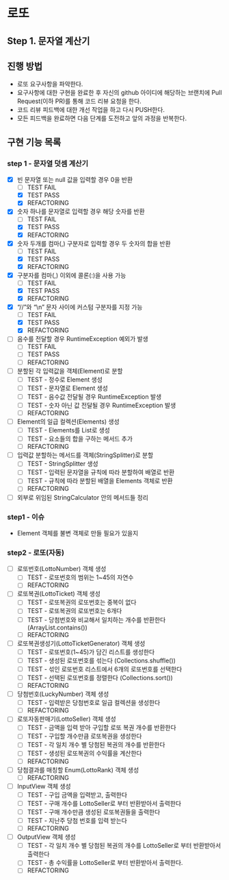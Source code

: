 # 로또
## Step 1. 문자열 계산기
## 진행 방법
* 로또 요구사항을 파악한다.
* 요구사항에 대한 구현을 완료한 후 자신의 github 아이디에 해당하는 브랜치에 Pull Request(이하 PR)를 통해 코드 리뷰 요청을 한다.
* 코드 리뷰 피드백에 대한 개선 작업을 하고 다시 PUSH한다.
* 모든 피드백을 완료하면 다음 단계를 도전하고 앞의 과정을 반복한다.

## 구현 기능 목록

### step 1 - 문자열 덧셈 계산기
- [x] 빈 문자열 또는 null 값을 입력할 경우 0을 반환
    - [ ] TEST FAIL
    - [x] TEST PASS
    - [x] REFACTORING
- [x] 숫자 하나를 문자열로 입력할 경우 해당 숫자를 반환
    - [ ] TEST FAIL
    - [x] TEST PASS
    - [x] REFACTORING
- [x] 숫자 두개를 컴마(,) 구분자로 입력할 경우 두 숫자의 합을 반환
    - [ ] TEST FAIL
    - [x] TEST PASS
    - [x] REFACTORING
- [x] 구분자를 컴마(,) 이외에 콜론(:)을 사용 가능
    - [ ] TEST FAIL
    - [x] TEST PASS
    - [x] REFACTORING
- [x] “//”와 “\n” 문자 사이에 커스텀 구분자를 지정 가능
    - [ ] TEST FAIL
    - [x] TEST PASS
    - [x] REFACTORING
- [ ] 음수를 전달할 경우 RuntimeException 예외가 발생
    - [ ] TEST FAIL
    - [ ] TEST PASS
    - [ ] REFACTORING
- [ ] 분할된 각 입력값을 객체(Element)로 분할
    - [ ] TEST - 정수로 Element 생성
    - [ ] TEST - 문자열로 Element 생성
    - [ ] TEST - 음수값 전달될 경우 RuntimeException 발생
    - [ ] TEST - 숫자 아닌 값 전달될 경우 RuntimeException 발생
    - [ ] REFACTORING
- [ ] Element의 일급 컬렉션(Elements) 생성
    - [ ] TEST - Elements를 List로 생성
    - [ ] TEST - 요소들의 합을 구하는 메서드 추가
    - [ ] REFACTORING
- [ ] 입력값 분할하는 메서드를 객체(StringSplitter)로 분할
    - [ ] TEST - StringSplitter 생성
    - [ ] TEST - 입력된 문자열을 규칙에 따라 분할하여 배열로 반환
    - [ ] TEST - 규칙에 따라 분할된 배열을 Elements 객체로 반환
    - [ ] REFACTORING
- [ ] 외부로 위임된 StringCalculator 안의 메서드들 정리

### step1 - 이슈
- Element 객체를 불변 객체로 만들 필요가 있을지


### step2 - 로또(자동)
- [ ] 로또번호(LottoNumber) 객체 생성
    - [ ] TEST - 로또번호의 범위는 1~45의 자연수
    - [ ] REFACTORING
- [ ] 로또복권(LottoTicket) 객체 생성
    - [ ] TEST - 로또복권의 로또번호는 중복이 없다
    - [ ] TEST - 로또복권의 로또번호는 6개다
    - [ ] TEST - 당첨번호와 비교해서 일치하는 개수를 반환한다 (ArrayList.contains())
    - [ ] REFACTORING
- [ ] 로또복권생성기(LottoTicketGenerator) 객체 생성
    - [ ] TEST - 로또번호(1~45)가 담긴 리스트를 생성한다
    - [ ] TEST - 생성된 로또번호를 섞는다 (Collections.shuffle())
    - [ ] TEST - 섞인 로또번호 리스트에서 6개의 로또번호를 선택한다
    - [ ] TEST - 선택된 로또번호를 정렬한다 (Collections.sort())
    - [ ] REFACTORING
- [ ] 당첨번호(LuckyNumber) 객체 생성
    - [ ] TEST - 입력받은 당첨번호로 일급 컬렉션을 생성한다
    - [ ] REFACTORING
- [ ] 로또자동판매기(LottoSeller) 객체 생성
    - [ ] TEST - 금액을 입력 받아 구입할 로또 복권 개수를 반환한다
    - [ ] TEST - 구입할 개수만큼 로또복권을 생성한다
    - [ ] TEST - 각 일치 개수 별 당첨된 복권의 개수를 반환한다
    - [ ] TEST - 생성된 로또복권의 수익률을 계산한다
    - [ ] REFACTORING
- [ ] 당첨결과를 매칭할 Enum(LottoRank) 객체 생성
    - [ ] REFACTORING
- [ ] InputView 객체 생성
    - [ ] TEST - 구입 금액을 입력받고, 출력한다
    - [ ] TEST - 구매 개수를 LottoSeller로 부터 반환받아서 출력한다
    - [ ] TEST - 구매 개수만큼 생성된 로또복권들을 출력한다
    - [ ] TEST - 지난주 당첨 번호를 입력 받는다
    - [ ] REFACTORING
- [ ] OutputView 객체 생성
    - [ ] TEST - 각 일치 개수 별 당첨된 복권의 개수를 LottoSeller로 부터 반환받아서 출력한다
    - [ ] TEST - 총 수익률을 LottoSeller로 부터 반환받아서 출력한다.
    - [ ] REFACTORING
